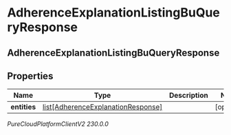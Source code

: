 # AdherenceExplanationListingBuQueryResponse

## AdherenceExplanationListingBuQueryResponse

## Properties

|Name | Type | Description | Notes|
|------------ | ------------- | ------------- | -------------|
| **entities** | [list[AdherenceExplanationResponse]](AdherenceExplanationResponse) |  | [optional] |



_PureCloudPlatformClientV2 230.0.0_
